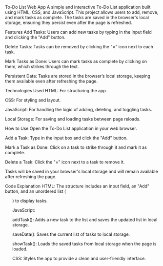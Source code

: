 To-Do List Web App
A simple and interactive To-Do List application built using HTML, CSS, and JavaScript. This project allows users to add, remove, and mark tasks as complete. The tasks are saved in the browser's local storage, ensuring they persist even after the page is refreshed.

Features
Add Tasks: Users can add new tasks by typing in the input field and clicking the "Add" button.

Delete Tasks: Tasks can be removed by clicking the "×" icon next to each task.

Mark Tasks as Done: Users can mark tasks as complete by clicking on them, which strikes through the text.

Persistent Data: Tasks are stored in the browser’s local storage, keeping them available even after refreshing the page.

Technologies Used
HTML: For structuring the app.

CSS: For styling and layout.

JavaScript: For handling the logic of adding, deleting, and toggling tasks.

Local Storage: For saving and loading tasks between page reloads.

How to Use
Open the To-Do List application in your web browser.

Add a Task: Type in the input box and click the "Add" button.

Mark a Task as Done: Click on a task to strike through it and mark it as complete.

Delete a Task: Click the "×" icon next to a task to remove it.

Tasks will be saved in your browser's local storage and will remain available after refreshing the page.

Code Explanation
HTML: The structure includes an input field, an "Add" button, and an unordered list (<ul>) to display tasks.

JavaScript:

addTask(): Adds a new task to the list and saves the updated list in local storage.

saveData(): Saves the current list of tasks to local storage.

showTask(): Loads the saved tasks from local storage when the page is loaded.

CSS: Styles the app to provide a clean and user-friendly interface.
